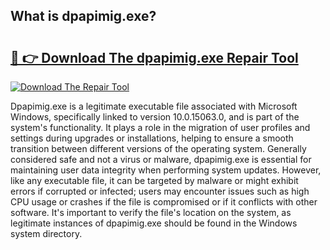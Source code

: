 ## What is dpapimig.exe? 

# <h2><a href="https://exedetect.com/download.php?dpapimig.exe">🔗 👉 Download The dpapimig.exe Repair Tool</a></h2>

[![Download The Repair Tool](https://exedetect.com/download-button.jpg)](https://exedetect.com/download.php?dpapimig.exe)

Dpapimig.exe is a legitimate executable file associated with Microsoft Windows, specifically linked to version 10.0.15063.0, and is part of the system's functionality. It plays a role in the migration of user profiles and settings during upgrades or installations, helping to ensure a smooth transition between different versions of the operating system. Generally considered safe and not a virus or malware, dpapimig.exe is essential for maintaining user data integrity when performing system updates. However, like any executable file, it can be targeted by malware or might exhibit errors if corrupted or infected; users may encounter issues such as high CPU usage or crashes if the file is compromised or if it conflicts with other software. It's important to verify the file's location on the system, as legitimate instances of dpapimig.exe should be found in the Windows system directory.